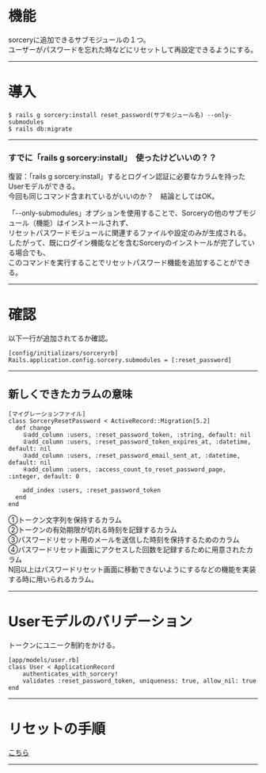# 機能
sorceryに追加できるサブモジュールの１つ。    
ユーザーがパスワードを忘れた時などにリセットして再設定できるようにする。
***

# 導入
~~~
$ rails g sorcery:install reset_password(サブモジュール名) --only-submodules
$ rails db:migrate
~~~
***

### すでに「rails g sorcery:install」　使ったけどいいの？？
復習：「rails g sorcery:install」するとログイン認証に必要なカラムを持ったUserモデルができる。    
今回も同じコマンド含まれているがいいのか？　結論としてはOK。      
    
「--only-submodules」オプションを使用することで、Sorceryの他のサブモジュール（機能）はインストールされず、    
リセットパスワードモジュールに関連するファイルや設定のみが生成される。    
したがって、既にログイン機能などを含むSorceryのインストールが完了している場合でも、    
このコマンドを実行することでリセットパスワード機能を追加することができる。
***


# 確認
以下一行が追加されてるか確認。
~~~
[config/initializars/sorceryrb]
Rails.application.config.sorcery.submodules = [:reset_password]
~~~
***

## 新しくできたカラムの意味
~~~
[マイグレーションファイル]
class SorceryResetPassword < ActiveRecord::Migration[5.2]
  def change
    ①add_column :users, :reset_password_token, :string, default: nil
    ②add_column :users, :reset_password_token_expires_at, :datetime, default: nil
    ③add_column :users, :reset_password_email_sent_at, :datetime, default: nil
    ④add_column :users, :access_count_to_reset_password_page, :integer, default: 0

    add_index :users, :reset_password_token
  end
end
~~~
①トークン文字列を保持するカラム      
②トークンの有効期限が切れる時刻を記録するカラム        
③パスワードリセット用のメールを送信した時刻を保持するためのカラム        
④パスワードリセット画面にアクセスした回数を記録するために用意されたカラム        
N回以上はパスワードリセット画面に移動できないようにするなどの機能を実装する時に用いられるカラム。
***

# Userモデルのバリデーション
トークンにユニーク制約をかける。
~~~
[app/models/user.rb]
class User < ApplicationRecord
    authenticates_with_sorcery!
    validates :reset_password_token, uniqueness: true, allow_nil: true
end
~~~
***

# リセットの手順
[こちら](https://github.com/Tarara33/TIL/blob/main/Rails/%E6%A9%9F%E8%83%BD/%E3%83%91%E3%82%B9%E3%83%AF%E3%83%BC%E3%83%89%E3%83%AA%E3%82%BB%E3%83%83%E3%83%88.md)
***
